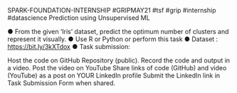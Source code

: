 SPARK-FOUNDATION-INTERNSHIP
#GRIPMAY21 #tsf #grip #internship #datascience Prediction using Unsupervised ML

● From the given ‘Iris’ dataset, predict the optimum number of clusters and represent it visually. ● Use R or Python or perform this task ● Dataset : https://bit.ly/3kXTdox ● Task submission:

Host the code on GitHub Repository (public). Record the code and output in a video. Post the video on YouTube
Share links of code (GitHub) and video (YouTube) as a post on YOUR LinkedIn profile
Submit the LinkedIn link in Task Submission Form when shared.
